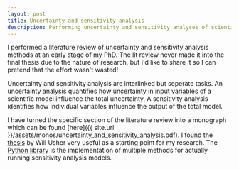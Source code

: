 ```yaml
---
layout: post
title: Uncertainty and sensitivity analysis
description: Performing uncertainty and sensitivity analyses of scientific models is an essential aspect of the development process. This post describes some of the research that I undertook during my PhD.
---
```


I performed a literature review of uncertainty and sensitivity analysis methods at an early stage of my PhD. The lit review never made it into the final thesis due to the nature of research, but I'd like to share it so I can pretend that the effort wasn't wasted!

Uncertainty and sensitivity analysis are interlinked but seperate tasks. An uncertainty analysis quantifies how uncertainty in input variables of a scientific model influence the total uncertainty. A sensitivity analysis identifies how individual variables influence the output of the total model. 

I have turned the specific section of the literature review into a monograph which can be found [here]({{ site.url }}/assets/monos/uncertainty_and_sensitivity_analysis.pdf). I found the [thesis](https://www.researchgate.net/publication/308618624_The_Value_of_Learning_about_Critical_Energy_System_Uncertainties) by Will Usher very useful as a starting point for my research. The [Python library](https://github.com/SALib/SALib) is the implementation of multiple methods for actually running sensitivity analysis models.